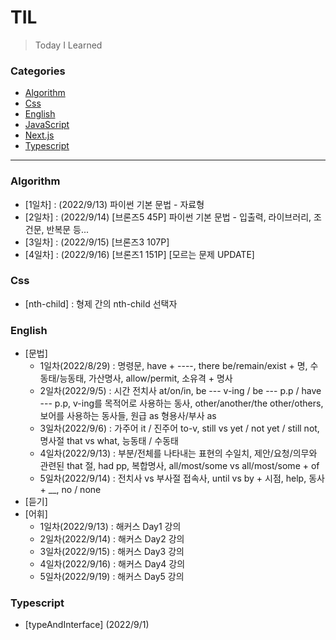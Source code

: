 # TIL

> Today I Learned

### Categories

- [Algorithm](#algorithm)
- [Css](#css)
- [English](#english)
- [JavaScript](#javascript)
- [Next.js](#next.js)
- [Typescript](#typescript)

---

### Algorithm

- [1일차] : (2022/9/13) 파이썬 기본 문법 - 자료형
- [2일차] : (2022/9/14) [브론즈5 45P] 파이썬 기본 문법 - 입출력, 라이브러리, 조건문, 반복문 등...
- [3일차] : (2022/9/15) [브론즈3 107P]
- [4일차] : (2022/9/16) [브론즈1 151P] [모르는 문제 UPDATE]

### Css

- [nth-child] : 형제 간의 nth-child 선택자

### English

- [문법]
  - 1일차(2022/8/29) : 명령문, have + ----, there be/remain/exist + 명, 수동태/능동태, 가산명사, allow/permit, 소유격 + 명사
  - 2일차(2022/9/5) : 시간 전치사 at/on/in, be --- v-ing / be --- p.p / have --- p.p, v-ing를 목적어로 사용하는 동사, other/another/the other/others, 보어를 사용하는 동사들, 원급 as 형용사/부사 as
  - 3일차(2022/9/6) : 가주어 it / 진주어 to-v, still vs yet / not yet / still not, 명사절 that vs what, 능동태 / 수동태
  - 4일차(2022/9/13) : 부분/전체를 나타내는 표현의 수일치, 제안/요청/의무와 관련된 that 절, had pp, 복합명사, all/most/some vs all/most/some + of
  - 5일차(2022/9/14) : 전치사 vs 부사절 접속사, until vs by + 시점, help, 동사 + \_\_, no / none
- [듣기]
- [어휘]
  - 1일차(2022/9/13) : 해커스 Day1 강의
  - 2일차(2022/9/14) : 해커스 Day2 강의
  - 3일차(2022/9/15) : 해커스 Day3 강의
  - 4일차(2022/9/16) : 해커스 Day4 강의
  - 5일차(2022/9/19) : 해커스 Day5 강의

### Typescript

- [typeAndInterface] (2022/9/1)
